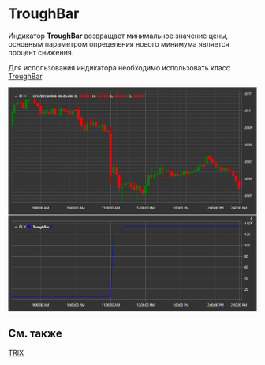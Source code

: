 # TroughBar

Индикатор **TroughBar** возвращает минимальное значение цены, основным параметром определения нового минимума является процент снижения. 

Для использования индикатора необходимо использовать класс [TroughBar](xref:StockSharp.Algo.Indicators.TroughBar). 

![IndicatorTroughBar](../images/IndicatorTroughBar.png)

## См. также

[TRIX](IndicatorTrix.md)
